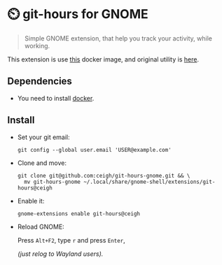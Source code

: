 # ⏲️ git-hours for GNOME

> Simple GNOME extension, that help you 
> track your activity, while working.

This extension is use
[this](https://github.com/linuxjuggler/git-hours)
docker image, and original utility is
[here](https://github.com/kimmobrunfeldt/git-hours).


## Dependencies
- You need to install [docker](https://hub.docker.com/search?q=&type=edition&offering=community&operating_system=linux).


## Install

- Set your git email:
  ```shell
  git config --global user.email 'USER@example.com'
  ```

- Clone and move:
  ```shell
  git clone git@github.com:ceigh/git-hours-gnome.git && \
    mv git-hours-gnome ~/.local/share/gnome-shell/extensions/git-hours@ceigh
  ```

- Enable it:
  ```shell
  gnome-extensions enable git-hours@ceigh
  ```

- Reload GNOME:

  Press `Alt+F2`, type `r` and press `Enter`,

  *(just relog to Wayland users).*
